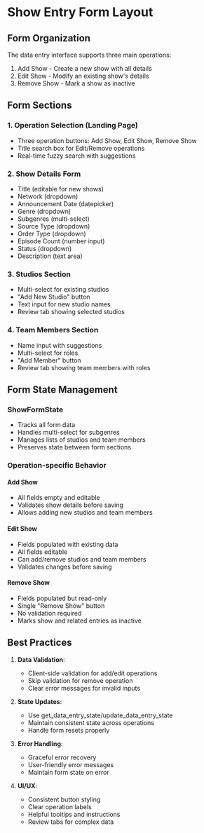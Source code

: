 # Show Entry Form Layout

## Form Organization

The data entry interface supports three main operations:
1. Add Show - Create a new show with all details
2. Edit Show - Modify an existing show's details
3. Remove Show - Mark a show as inactive

## Form Sections

### 1. Operation Selection (Landing Page)
- Three operation buttons: Add Show, Edit Show, Remove Show
- Title search box for Edit/Remove operations
- Real-time fuzzy search with suggestions

### 2. Show Details Form
- Title (editable for new shows)
- Network (dropdown)
- Announcement Date (datepicker)
- Genre (dropdown)
- Subgenres (multi-select)
- Source Type (dropdown)
- Order Type (dropdown)
- Episode Count (number input)
- Status (dropdown)
- Description (text area)

### 3. Studios Section
- Multi-select for existing studios
- "Add New Studio" button
- Text input for new studio names
- Review tab showing selected studios

### 4. Team Members Section
- Name input with suggestions
- Multi-select for roles
- "Add Member" button
- Review tab showing team members with roles

## Form State Management

### ShowFormState
- Tracks all form data
- Handles multi-select for subgenres
- Manages lists of studios and team members
- Preserves state between form sections

### Operation-specific Behavior

#### Add Show
- All fields empty and editable
- Validates show details before saving
- Allows adding new studios and team members

#### Edit Show
- Fields populated with existing data
- All fields editable
- Can add/remove studios and team members
- Validates changes before saving

#### Remove Show
- Fields populated but read-only
- Single "Remove Show" button
- No validation required
- Marks show and related entries as inactive

## Best Practices

1. **Data Validation**:
   - Client-side validation for add/edit operations
   - Skip validation for remove operation
   - Clear error messages for invalid inputs

2. **State Updates**:
   - Use get_data_entry_state/update_data_entry_state
   - Maintain consistent state across operations
   - Handle form resets properly

3. **Error Handling**:
   - Graceful error recovery
   - User-friendly error messages
   - Maintain form state on error

4. **UI/UX**:
   - Consistent button styling
   - Clear operation labels
   - Helpful tooltips and instructions
   - Review tabs for complex data

